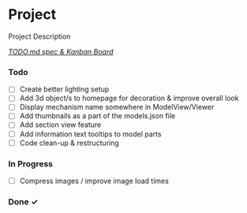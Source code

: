 # Project

Project Description

<em>[TODO.md spec & Kanban Board](https://bit.ly/3fCwKfM)</em>

### Todo

- [ ] Create better lighting setup  
- [ ] Add 3d object/s to homepage for decoration & improve overall look  
- [ ] Display mechanism name somewhere in ModelView/Viewer  
- [ ] Add thumbnails as a part of the models.json file  
- [ ] Add section view feature  
- [ ] Add information text tooltips to model parts  
- [ ] Code clean-up & restructuring  

### In Progress

- [ ] Compress images / improve image load times 

### Done ✓



